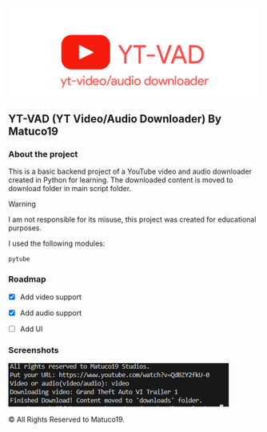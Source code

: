 <center> <img src="Images/logo.png" > </center>



<h2> YT-VAD (YT Video/Audio Downloader) By Matuco19</h2>


<h3> About the project </h3>

This is a basic backend project of a YouTube video and audio downloader created in Python for learning. The downloaded content is moved to download folder in main script folder.

>[!Warning]
>I am not responsible for its misuse, this project was created for educational purposes.


I used the following modules: 

```
pytube
```

<h3> Roadmap </h3>

- [x] Add video support
- [x] Add audio support
- [ ] Add UI


<h3> Screenshots </h3>

<img src="Images/ytvadScreenshot.png" >



&copy; All Rights Reserved to Matuco19.
